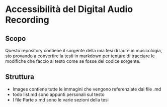 # Accessibilità del Digital Audio Recording

## Scopo
Questo repository contiene il sorgente della mia tesi di laure in musicologia, sto provando a convertire la testi in markdown per tentare di tracciare le modifiche che faccio al testo come se fosse del codice sorgente.

## Struttura
- Images contiene tutte le immagini che vengono referenziate dai file .md
- todo list.md sono appunti personali sul testo
- I file Parte x.md sono le varie sezioni della tesi
